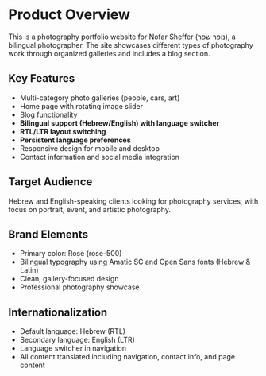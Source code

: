 # Product Overview

This is a photography portfolio website for Nofar Sheffer (נופר שפר), a bilingual photographer. The site showcases different types of photography work through organized galleries and includes a blog section.

## Key Features
- Multi-category photo galleries (people, cars, art)
- Home page with rotating image slider
- Blog functionality
- **Bilingual support (Hebrew/English) with language switcher**
- **RTL/LTR layout switching**
- **Persistent language preferences**
- Responsive design for mobile and desktop
- Contact information and social media integration

## Target Audience
Hebrew and English-speaking clients looking for photography services, with focus on portrait, event, and artistic photography.

## Brand Elements
- Primary color: Rose (rose-500)
- Bilingual typography using Amatic SC and Open Sans fonts (Hebrew & Latin)
- Clean, gallery-focused design
- Professional photography showcase

## Internationalization
- Default language: Hebrew (RTL)
- Secondary language: English (LTR)
- Language switcher in navigation
- All content translated including navigation, contact info, and page content
